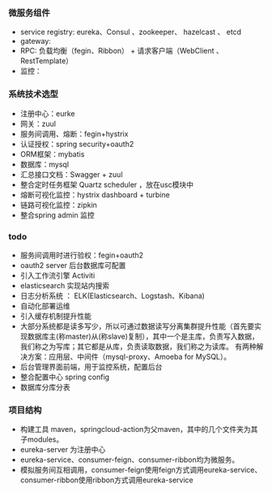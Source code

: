 ### 微服务组件
- service registry: eureka、Consul 、zookeeper、 hazelcast 、 etcd  
- gateway:  
- RPC: 负载均衡（fegin、Ribbon） + 请求客户端（WebClient 、 RestTemplate）
- 监控：

### 系统技术选型
- 注册中心：eurke    
- 网关：zuul   
- 服务间调用、熔断：fegin+hystrix  
- 认证授权：spring security+oauth2  
- ORM框架：mybatis  
- 数据库：mysql  
- 汇总接口文档：Swagger + zuul    
- 整合定时任务框架 Quartz scheduler  ，放在usc模块中  
- 熔断可视化监控：hystrix dashboard + turbine  
- 链路可视化监控：zipkin  
- 整合spring admin 监控  

### todo
- 服务间调用时进行验权：fegin+oauth2
- oauth2 server 后台数据库可配置
- 引入工作流引擎 Activiti
- elasticsearch 实现站内搜索
- 日志分析系统 ： ELK(Elasticsearch、Logstash、Kibana)
- 自动化部署运维
- 引入缓存机制提升性能
- 大部分系统都是读多写少，所以可通过数据读写分离集群提升性能（首先要实现数据库主(称master)从(称slave)复制），其中一个是主库，负责写入数据，我们称之为写库；其它都是从库，负责读取数据，我们称之为读库。
	有两种解决方案：应用层、中间件（mysql-proxy、Amoeba for MySQL）。
- 后台管理界面前端，用于监控系统，配置后台
- 整合配置中心 spring config
- 数据库分库分表

### 项目结构
- 构建工具 maven，springcloud-action为父maven，其中的几个文件夹为其子modules。    
- eureka-server 为注册中心    
- eureka-service、consumer-feign、consumer-ribbon均为微服务。    
- 模拟服务间互相调用，consumer-feign使用feign方式调用eureka-service、consumer-ribbon使用ribbon方式调用eureka-service      
